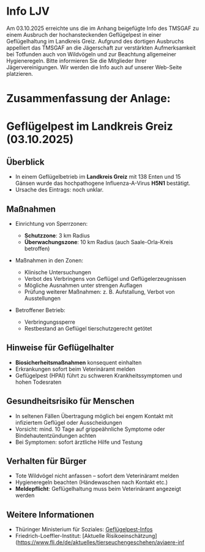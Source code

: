 # Info LJV

Am 03.10.2025 erreichte uns die im Anhang beigefügte Info des TMSGAF zu einem Ausbruch der hochansteckenden Geflügelpest in einer Geflügelhaltung im Landkreis Greiz. Aufgrund des dortigen Ausbruchs appelliert das TMSGAF an die Jägerschaft zur verstärkten Aufmerksamkeit bei Totfunden auch von Wildvögeln und zur Beachtung allgemeiner Hygieneregeln. Bitte informieren Sie die Mitglieder Ihrer Jägervereinigungen. Wir werden die Info auch auf unserer Web-Seite platzieren.

# Zusammenfassung der Anlage:

# Geflügelpest im Landkreis Greiz (03.10.2025)

## Überblick
- In einem Geflügelbetrieb im **Landkreis Greiz** mit 138 Enten und 15 Gänsen wurde das hochpathogene Influenza-A-Virus **H5N1** bestätigt.  
- Ursache des Eintrags: noch unklar.  

## Maßnahmen
- Einrichtung von Sperrzonen:
  - **Schutzzone**: 3 km Radius  
  - **Überwachungszone**: 10 km Radius (auch Saale-Orla-Kreis betroffen)  
- Maßnahmen in den Zonen:
  - Klinische Untersuchungen  
  - Verbot des Verbringens von Geflügel und Geflügelerzeugnissen  
  - Mögliche Ausnahmen unter strengen Auflagen  
  - Prüfung weiterer Maßnahmen: z. B. Aufstallung, Verbot von Ausstellungen  

- Betroffener Betrieb:
  - Verbringungssperre  
  - Restbestand an Geflügel tierschutzgerecht getötet  

## Hinweise für Geflügelhalter
- **Biosicherheitsmaßnahmen** konsequent einhalten  
- Erkrankungen sofort beim Veterinäramt melden  
- Geflügelpest (HPAI) führt zu schweren Krankheitssymptomen und hohen Todesraten  

## Gesundheitsrisiko für Menschen
- In seltenen Fällen Übertragung möglich bei engem Kontakt mit infiziertem Geflügel oder Ausscheidungen  
- Vorsicht: mind. 10 Tage auf grippeähnliche Symptome oder Bindehautentzündungen achten  
- Bei Symptomen: sofort ärztliche Hilfe und Testung  

## Verhalten für Bürger
- Tote Wildvögel nicht anfassen – sofort dem Veterinäramt melden  
- Hygieneregeln beachten (Händewaschen nach Kontakt etc.)  
- **Meldepflicht**: Geflügelhaltung muss beim Veterinäramt angezeigt werden  

## Weitere Informationen
- Thüringer Ministerium für Soziales: [Geflügelpest-Infos](https://soziales.thueringen.de/veterinaerwesen/gefluegelpest)  
- Friedrich-Loeffler-Institut: [Aktuelle Risikoeinschätzung](https://www.fli.de/de/aktuelles/tierseuchengeschehen/aviaere-inf
